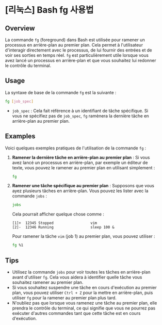 # [리눅스] Bash fg 사용법

## Overview
La commande `fg` (foreground) dans Bash est utilisée pour ramener un processus en arrière-plan au premier plan. Cela permet à l'utilisateur d'interagir directement avec le processus, de lui fournir des entrées et de voir ses sorties en temps réel. `fg` est particulièrement utile lorsque vous avez lancé un processus en arrière-plan et que vous souhaitez lui redonner le contrôle du terminal.

## Usage
La syntaxe de base de la commande `fg` est la suivante :

```bash
fg [job_spec]
```

- `job_spec` : Cela fait référence à un identifiant de tâche spécifique. Si vous ne spécifiez pas de `job_spec`, `fg` ramènera la dernière tâche en arrière-plan au premier plan.

## Examples
Voici quelques exemples pratiques de l'utilisation de la commande `fg` :

1. **Ramener la dernière tâche en arrière-plan au premier plan** :
   Si vous avez lancé un processus en arrière-plan, par exemple un éditeur de texte, vous pouvez le ramener au premier plan en utilisant simplement :

   ```bash
   fg
   ```

2. **Ramener une tâche spécifique au premier plan** :
   Supposons que vous ayez plusieurs tâches en arrière-plan. Vous pouvez les lister avec la commande `jobs` :

   ```bash
   jobs
   ```

   Cela pourrait afficher quelque chose comme :

   ```
   [1]+  12345 Stopped                 vim
   [2]-  12346 Running                 sleep 100 &
   ```

   Pour ramener la tâche `vim` (job 1) au premier plan, vous pouvez utiliser :

   ```bash
   fg %1
   ```

## Tips
- Utilisez la commande `jobs` pour voir toutes les tâches en arrière-plan avant d'utiliser `fg`. Cela vous aidera à identifier quelle tâche vous souhaitez ramener au premier plan.
- Si vous souhaitez suspendre une tâche en cours d'exécution au premier plan, vous pouvez utiliser `Ctrl + Z` pour la mettre en arrière-plan, puis utiliser `fg` pour la ramener au premier plan plus tard.
- N'oubliez pas que lorsque vous ramenez une tâche au premier plan, elle prendra le contrôle du terminal, ce qui signifie que vous ne pourrez pas exécuter d'autres commandes tant que cette tâche est en cours d'exécution.